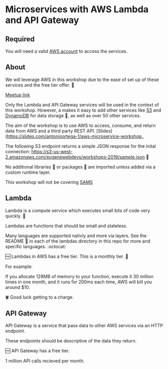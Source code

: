 # Microservices with AWS Lambda and API Gateway

## Required

You will need a valid [AWS account](https://aws.amazon.com/free/) to access the services. 

## About

We will leverage AWS in this workshop due to the ease of set up of these services and the free tier offer. 🎉

[Meetup link](https://www.meetup.com/eugenewebdevs/events/257692027/)

Only the Lambda and API Gateway services will be used in the context of this workshop. However, a makes it easy to add other services like [S3](https://aws.amazon.com/s3/) and [DynamoDB](https://aws.amazon.com/dynamodb/) for data storage 💾, as well as over 50 other services.

The aim of the workshop is to use AWS to access, consume, and return data from AWS and a third party REST API. [Slides](https://slides.com/antonioortega-1/aws-microservice-workshop_

The following S3 endpoint returns a simple JSON response for the inital connection: https://s3-us-west-2.amazonaws.com/eugenewebdevs/workshops-2019/sample.json 🔗

No additional libraries 📕 or packages 🎁 are imported unless added via a custom runtime layer.

This workshop will not be covering [SAMS](https://github.com/awslabs/serverless-application-model)

## Lambda

Lambda is a compute service which executes small bits of code very quickly. 🏇

Lambdas are functions that should be small and stateless.

Many languages are supported nativly and more via layers. See the README 📄 in each of the lambdas directory in this repo for more and specific languages. :octocat:

🆓 Lambdas in AWS has a free tier. This is a monthly tier. 📆

For example: 

If you allocate 128MB of memory to your function, execute it 30 million times in one month, and it runs for 200ms each time, AWS will bill you around $10.

🍀 Good luck getting to a charge.

## API Gateway

API Gateway is a service that pass data to other AWS services via an HTTP endpoint.

These endpoints should be descriptive of the data they return.

🆓 API Gateway has a free tier.
 
1 million API calls recieved per month.
